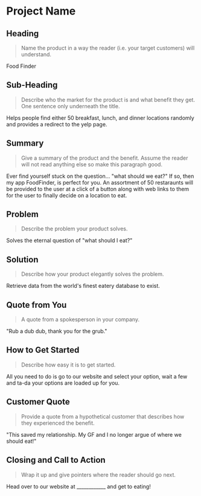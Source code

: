 # Project Name #

<!--
> This material was originally posted [here](http://www.quora.com/What-is-Amazons-approach-to-product-development-and-product-management). It is reproduced here for posterities sake.

There is an approach called "working backwards" that is widely used at Amazon. They work backwards from the customer, rather than starting with an idea for a product and trying to bolt customers onto it. While working backwards can be applied to any specific product decision, using this approach is especially important when developing new products or features.

For new initiatives a product manager typically starts by writing an internal press release announcing the finished product. The target audience for the press release is the new/updated product's customers, which can be retail customers or internal users of a tool or technology. Internal press releases are centered around the customer problem, how current solutions (internal or external) fail, and how the new product will blow away existing solutions.

If the benefits listed don't sound very interesting or exciting to customers, then perhaps they're not (and shouldn't be built). Instead, the product manager should keep iterating on the press release until they've come up with benefits that actually sound like benefits. Iterating on a press release is a lot less expensive than iterating on the product itself (and quicker!).

If the press release is more than a page and a half, it is probably too long. Keep it simple. 3-4 sentences for most paragraphs. Cut out the fat. Don't make it into a spec. You can accompany the press release with a FAQ that answers all of the other business or execution questions so the press release can stay focused on what the customer gets. My rule of thumb is that if the press release is hard to write, then the product is probably going to suck. Keep working at it until the outline for each paragraph flows.

Oh, and I also like to write press-releases in what I call "Oprah-speak" for mainstream consumer products. Imagine you're sitting on Oprah's couch and have just explained the product to her, and then you listen as she explains it to her audience. That's "Oprah-speak", not "Geek-speak".

Once the project moves into development, the press release can be used as a touchstone; a guiding light. The product team can ask themselves, "Are we building what is in the press release?" If they find they're spending time building things that aren't in the press release (overbuilding), they need to ask themselves why. This keeps product development focused on achieving the customer benefits and not building extraneous stuff that takes longer to build, takes resources to maintain, and doesn't provide real customer benefit (at least not enough to warrant inclusion in the press release).
 -->

## Heading ##
  > Name the product in a way the reader (i.e. your target customers) will understand.

  Food Finder

## Sub-Heading ##
  > Describe who the market for the product is and what benefit they get. One sentence only underneath the title.

  Helps people find either 50 breakfast, lunch, and dinner locations randomly and provides a redirect to the yelp page.

## Summary ##
  > Give a summary of the product and the benefit. Assume the reader will not read anything else so make this paragraph good.

  Ever find yourself stuck on the question... "what should we eat?" If so, then my app FoodFinder, is perfect for you. An assortment of 50 restaraunts will be provided to the user at a click of a button along with web links to them for the user to finally decide on a location to eat.


## Problem ##
  > Describe the problem your product solves.

Solves the eternal question of "what should I eat?"

## Solution ##
  > Describe how your product elegantly solves the problem.

Retrieve data from the world's finest eatery database to exist.

## Quote from You ##
  > A quote from a spokesperson in your company.

"Rub a dub dub, thank you for the grub."

## How to Get Started ##
  > Describe how easy it is to get started.

All you need to do is go to our website and select your option, wait a few and ta-da your options are loaded up for you.

## Customer Quote ##
  > Provide a quote from a hypothetical customer that describes how they experienced the benefit.

"This saved my relationship. My GF and I no longer argue of where we should eat!"

## Closing and Call to Action ##
  > Wrap it up and give pointers where the reader should go next.

Head over to our website at ____________ and get to eating!
